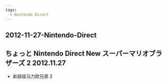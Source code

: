 ```yaml
---
tags:
  - Nintendo Direct
---
```


## 2012-11-27-Nintendo-Direct
ちょっと Nintendo Direct New スーパーマリオブラザーズ 2 2012.11.27
--------------------------------------------------

*   新超级马力欧兄弟 2

